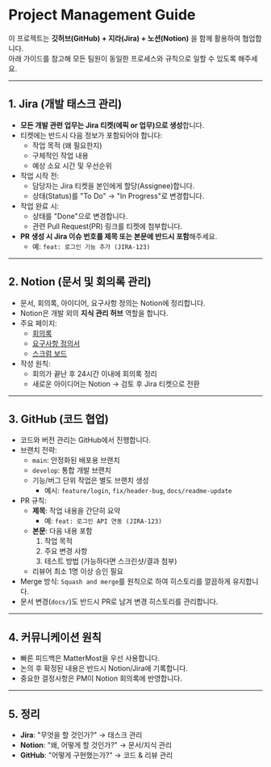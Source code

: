 # Project Management Guide

이 프로젝트는 **깃허브(GitHub) + 지라(Jira) + 노션(Notion)** 을 함께 활용하여 협업합니다.  
아래 가이드를 참고해 모든 팀원이 동일한 프로세스와 규칙으로 일할 수 있도록 해주세요.

---

## 1. Jira (개발 태스크 관리)
- **모든 개발 관련 업무는 Jira 티켓(에픽 or 업무)으로 생성**합니다.  
- 티켓에는 반드시 다음 정보가 포함되어야 합니다:
  - 작업 목적 (왜 필요한지)
  - 구체적인 작업 내용
  - 예상 소요 시간 및 우선순위
- 작업 시작 전:
  - 담당자는 Jira 티켓을 본인에게 할당(Assignee)합니다.
  - 상태(Status)를 "To Do" → "In Progress"로 변경합니다.
- 작업 완료 시:
  - 상태를 "Done"으로 변경합니다.
  - 관련 Pull Request(PR) 링크를 티켓에 첨부합니다.
- **PR 생성 시 Jira 이슈 번호를 제목 또는 본문에 반드시 포함**해주세요.
  - 예: `feat: 로그인 기능 추가 (JIRA-123)`

---

## 2. Notion (문서 및 회의록 관리)
- 문서, 회의록, 아이디어, 요구사항 정의는 Notion에 정리합니다.  
- Notion은 개발 외의 **지식 관리 허브** 역할을 합니다.
- 주요 페이지:
  - [회의록](https://www.notion.so/236a97372b2080b0ba30d87b8ad3eb8b?v=236a97372b20808b9a64000cd23b63d5&source=copy_link) 
  - [요구사항 정의서](https://www.notion.so/236a97372b20801db403c22172798b54)
  - [스크럼 보드](https://www.notion.so/236a97372b2080cca9a3d5dc269a8158)
- 작성 원칙:
  - 회의가 끝난 후 24시간 이내에 회의록 정리
  - 새로운 아이디어는 Notion → 검토 후 Jira 티켓으로 전환

---

## 3. GitHub (코드 협업)
- 코드와 버전 관리는 GitHub에서 진행합니다.
- 브랜치 전략:
  - `main`: 안정화된 배포용 브랜치
  - `develop`: 통합 개발 브랜치
  - 기능/버그 단위 작업은 별도 브랜치 생성  
    - 예시: `feature/login`, `fix/header-bug`, `docs/readme-update`
- PR 규칙:
  - **제목**: 작업 내용을 간단히 요약  
    - 예: `feat: 로그인 API 연동 (JIRA-123)`
  - **본문**: 다음 내용 포함
    1. 작업 목적  
    2. 주요 변경 사항  
    3. 테스트 방법 (가능하다면 스크린샷/결과 첨부)
  - 리뷰어 최소 1명 이상 승인 필요
- Merge 방식: `Squash and merge`를 원칙으로 하여 히스토리를 깔끔하게 유지합니다.
- 문서 변경(`docs/`)도 반드시 PR로 남겨 변경 히스토리를 관리합니다.

---

## 4. 커뮤니케이션 원칙
- 빠른 피드백은 MatterMost을 우선 사용합니다.
- 논의 후 확정된 내용은 반드시 Notion/Jira에 기록합니다.  
- 중요한 결정사항은 PM이 Notion 회의록에 반영합니다.

---

## 5. 정리
- **Jira**: "무엇을 할 것인가?" → 태스크 관리  
- **Notion**: "왜, 어떻게 할 것인가?" → 문서/지식 관리  
- **GitHub**: "어떻게 구현했는가?" → 코드 & 리뷰 관리  
